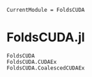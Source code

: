 ```@meta
CurrentModule = FoldsCUDA
```

# FoldsCUDA.jl

```@docs
FoldsCUDA
FoldsCUDA.CUDAEx
FoldsCUDA.CoalescedCUDAEx
```
